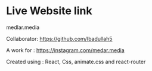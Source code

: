 #  Live Website link
medlar.media

Collaborator: https://github.com/Ibadullah5

A work for : https://instagram.com/medar.media

Created using : React, Css, animate.css and react-router






